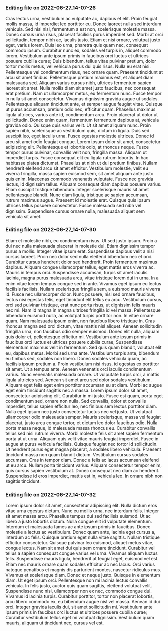

### Editing file on 2022-06-27_14-07-26

Cras lectus urna, vestibulum ac vulputate ac, dapibus et elit. Proin feugiat mollis massa, id imperdiet leo porttitor eu. Donec laoreet nulla sed interdum vehicula. Sed nisl nisl, fermentum a est non, scelerisque molestie massa. Donec cursus urna risus, placerat facilisis purus imperdiet sed. Morbi at orci sollicitudin, tempor nibh ac, iaculis justo. Etiam et nisi ornare, volutpat justo eget, varius lorem.
Duis leo urna, pharetra quis quam nec, consequat commodo ipsum. Curabitur nunc ex, sodales vel turpis in, aliquet commodo lorem. Vestibulum ante ipsum primis in faucibus orci luctus et ultrices posuere cubilia curae; Duis bibendum, tellus vitae pulvinar pretium, dolor tortor mollis metus, vel vehicula purus dui quis risus. Nulla eu erat nisi. Pellentesque vel condimentum risus, nec ornare quam. Praesent tincidunt at arcu sit amet finibus.
Pellentesque pretium maximus est, et aliquet diam malesuada sed. Aliquam varius cursus nibh, ultrices fermentum sapien laoreet sit amet. Nulla mollis diam sit amet justo faucibus, nec consequat erat pretium. Nam ut ullamcorper metus, eu fermentum nunc. Fusce tempor in nulla sit amet consectetur. Vivamus dignissim gravida augue ut sodales. Pellentesque aliquam tincidunt ante, et semper augue feugiat vitae. Quisque ut purus accumsan, pretium odio nec, efficitur quam. Phasellus maximus ligula ultrices, varius ante id, condimentum arcu. Proin placerat ut dolor ut sollicitudin. Donec enim quam, fermentum fermentum dapibus at, vehicula gravida odio. Quisque quis varius velit.
Ut sit amet aliquam nunc. Proin sapien nibh, scelerisque ac vestibulum quis, dictum in ligula. Duis sed suscipit leo, eget iaculis urna. Fusce egestas molestie ultrices. Donec id arcu sit amet odio feugiat congue. Lorem ipsum dolor sit amet, consectetur adipiscing elit. Pellentesque et lobortis odio, at rhoncus neque. Fusce tempor purus pulvinar, convallis velit non, fringilla massa. Aliquam ut imperdiet turpis. Fusce consequat elit eu ligula rutrum lobortis. In hac habitasse platea dictumst. Phasellus at nibh ut dui pretium finibus.
Nullam hendrerit eleifend arcu sit amet efficitur. Vestibulum molestie, velit eu viverra fringilla, massa sapien euismod sem, sit amet aliquam ante justo quis enim. Maecenas commodo venenatis vulputate. Fusce nec gravida lectus, id dignissim tellus. Aliquam consequat diam dapibus posuere varius. Etiam suscipit tristique bibendum. Integer scelerisque mauris sit amet pellentesque blandit. Nunc diam ligula, tristique ac sapien accumsan, rutrum maximus augue. Praesent id molestie erat. Quisque quis ipsum ultrices tellus posuere consectetur. Fusce malesuada sed nibh vel dignissim. Suspendisse cursus ornare nulla, malesuada aliquet sem vehicula sit amet.




### Editing file on 2022-06-27_14-07-30

Etiam et molestie nibh, eu condimentum risus. Ut sed justo ipsum. Proin a dui nec nulla malesuada placerat in molestie dui. Etiam dignissim tempor purus a mollis. Integer vitae ipsum erat. Suspendisse dapibus velit a nisi cursus laoreet. Proin nec dolor sed nulla eleifend bibendum nec et orci.
Curabitur cursus hendrerit dolor sed hendrerit. Proin fermentum maximus dapibus. Aliquam congue ullamcorper tellus, eget mattis eros viverra ac. Mauris in tempus orci. Suspendisse accumsan, turpis sit amet iaculis lacinia, magna purus malesuada arcu, vitae tristique lorem dui in urna. In a enim vitae lorem tempus congue sed in ante. Vivamus eget ipsum eu lectus facilisis facilisis. Nullam scelerisque fringilla sem, a euismod mauris viverra id. Fusce nec ullamcorper dolor. Nunc posuere, nisl sed ornare faucibus, lectus nisi egestas felis, eget tincidunt elit tellus eu arcu. Vestibulum cursus, orci sed pulvinar tristique, erat nunc porta risus, ut dignissim felis mauris nec mi. Nam id magna in magna ultrices fringilla id vel massa. Pellentesque bibendum euismod nulla, ac volutpat turpis porttitor non. In vitae ornare quam. Nam malesuada ipsum enim, non faucibus libero tristique in. Cras rhoncus magna sed orci dictum, vitae mattis nisl aliquet.
Aenean sollicitudin fringilla urna, non faucibus odio semper euismod. Donec elit nulla, aliquam quis dolor et, pellentesque efficitur mi. Vestibulum ante ipsum primis in faucibus orci luctus et ultrices posuere cubilia curae; Suspendisse elementum maximus velit in fermentum. Sed quis quam blandit, volutpat elit eu, dapibus metus. Morbi sed urna ante. Vestibulum turpis ante, bibendum eu finibus sed, sodales non libero. Donec sodales vehicula quam, ac facilisis ipsum pretium a. Proin vestibulum nisi risus, id egestas ex porttitor sit amet. Ut a tempus ante. Aenean venenatis orci iaculis condimentum varius. Nunc venenatis malesuada ornare. Ut vulputate turpis orci, a mattis ligula ultricies sed. Aenean sit amet arcu sed dolor sodales vestibulum. Aliquam eget felis eget enim porttitor accumsan eu at diam. Morbi ac augue eget enim tincidunt sagittis nec a massa.
Lorem ipsum dolor sit amet, consectetur adipiscing elit. Curabitur in mi justo. Fusce est quam, porta eget condimentum sed, ornare non nulla. Sed convallis, dolor et convallis imperdiet, tellus sapien efficitur leo, nec finibus sem lectus porttitor diam. Nulla eget ipsum nec justo consectetur luctus nec vel justo. Ut volutpat ullamcorper odio malesuada semper. Mauris scelerisque, massa vel feugiat placerat, justo arcu congue tortor, et dictum leo dolor faucibus odio. Nulla porta massa neque, id malesuada massa rhoncus eu. Curabitur convallis tellus sed nisi rutrum viverra.
Morbi molestie felis sit amet sapien fermentum porta at ut urna. Aliquam quis velit vitae mauris feugiat imperdiet. Fusce in augue at purus vehicula facilisis. Quisque feugiat nec tortor id sollicitudin. Ut hendrerit purus eget magna placerat, a sodales libero vehicula. Praesent tincidunt massa non quam blandit dictum. Vestibulum cursus sodales accumsan. Cras in tempor diam. Donec a felis ac lacus accumsan eleifend ut eu arcu. Nullam porta tincidunt varius. Aliquam consectetur tempor enim, quis cursus sapien vestibulum at. Donec consequat nec diam ac hendrerit. Suspendisse id eros imperdiet, mattis est in, vehicula leo. In ornare nibh non sagittis tincidunt.




### Editing file on 2022-06-27_14-07-32

Lorem ipsum dolor sit amet, consectetur adipiscing elit. Nulla dictum eros vitae urna egestas dictum. Nunc eu mollis urna, nec interdum felis. Integer sit amet massa arcu. Phasellus tempus dui sed facilisis euismod. Ut ac libero a justo lobortis dictum. Nulla congue elit id vulputate elementum. Interdum et malesuada fames ac ante ipsum primis in faucibus. Donec molestie a lectus ac vestibulum. Donec quam ante, lacinia eget cursus a, interdum ac felis. Quisque pretium eget nulla vitae sagittis. Nullam tristique efficitur consectetur.
Quisque pulvinar leo euismod, aliquet metus vitae, congue lectus. Nam sit amet dui quis sem ornare tincidunt. Curabitur vel tellus a sapien consequat congue varius vel urna. Vivamus aliquam luctus felis. Suspendisse mauris ligula, hendrerit at feugiat eget, euismod vel est. Etiam nec mauris ornare quam sodales efficitur ac nec lacus. Orci varius natoque penatibus et magnis dis parturient montes, nascetur ridiculus mus. Vivamus et scelerisque diam. Donec et neque justo.
Quisque in elementum diam. Ut eget ipsum orci. Pellentesque non mi lacinia lectus convallis vehicula. In felis justo, auctor quis quam sagittis, eleifend volutpat velit. Suspendisse nunc nisi, ullamcorper non ex nec, commodo congue dui. Vivamus id lacinia turpis. Curabitur porttitor, tortor non placerat lobortis, arcu libero commodo ex, eu bibendum augue nisl vel massa. Aenean id dui orci. Integer gravida iaculis dui, sit amet sollicitudin mi. Vestibulum ante ipsum primis in faucibus orci luctus et ultrices posuere cubilia curae; Curabitur vestibulum tellus eget mi volutpat dignissim. Vestibulum quam mauris, aliquam ut tincidunt nec, cursus vel est.


